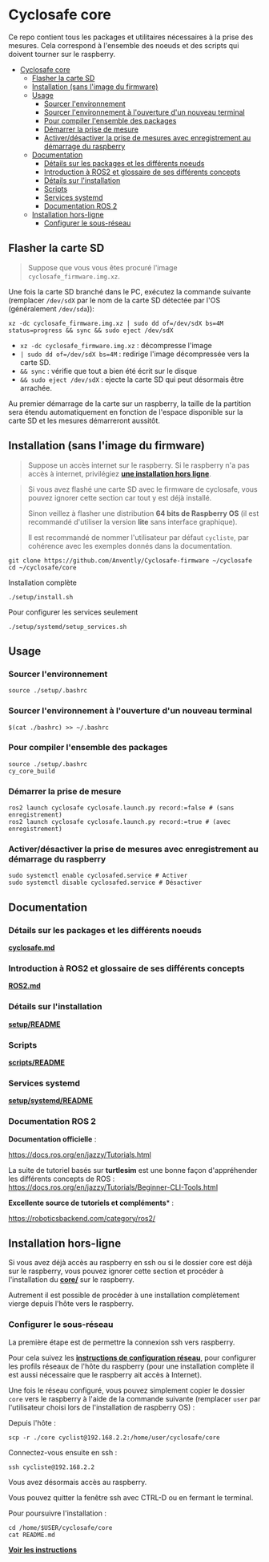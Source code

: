 # Cyclosafe core 

Ce repo contient tous les packages et utilitaires nécessaires à la prise des mesures. Cela correspond à l'ensemble des noeuds et des scripts qui doivent tourner sur le raspberry.

- [Cyclosafe core](#cyclosafe-core)
	- [Flasher la carte SD](#flasher-la-carte-sd)
	- [Installation (sans l'image du firmware)](#installation-sans-limage-du-firmware)
	- [Usage](#usage)
		- [Sourcer l'environnement](#sourcer-lenvironnement)
		- [Sourcer l'environnement à l'ouverture d'un nouveau terminal](#sourcer-lenvironnement-à-louverture-dun-nouveau-terminal)
		- [Pour compiler l'ensemble des packages](#pour-compiler-lensemble-des-packages)
		- [Démarrer la prise de mesure](#démarrer-la-prise-de-mesure)
		- [Activer/désactiver la prise de mesures avec enregistrement au démarrage du raspberry](#activerdésactiver-la-prise-de-mesures-avec-enregistrement-au-démarrage-du-raspberry)
	- [Documentation](#documentation)
		- [Détails sur les packages et les différents noeuds](#détails-sur-les-packages-et-les-différents-noeuds)
		- [Introduction à ROS2 et glossaire de ses différents concepts](#introduction-à-ros2-et-glossaire-de-ses-différents-concepts)
		- [Détails sur l'installation](#détails-sur-linstallation)
		- [Scripts](#scripts)
		- [Services systemd](#services-systemd)
		- [Documentation ROS 2](#documentation-ros-2)
	- [Installation hors-ligne](#installation-hors-ligne)
		- [Configurer le sous-réseau](#configurer-le-sous-réseau)


## Flasher la carte SD

> Suppose que vous vous êtes procuré l'image `cyclosafe_firmware.img.xz`.

Une fois la carte SD branché dans le PC, exécutez la commande suivante (remplacer `/dev/sdX` par le nom de la carte SD détectée par l'OS (généralement `/dev/sda`)):

~~~
xz -dc cyclosafe_firmware.img.xz | sudo dd of=/dev/sdX bs=4M status=progress && sync && sudo eject /dev/sdX
~~~

- `xz -dc cyclosafe_firmware.img.xz` : décompresse l'image
- `| sudo dd of=/dev/sdX bs=4M` : redirige l'image décompressée vers la carte SD. 
- `&& sync` : vérifie que tout a bien été écrit sur le disque
- `&& sudo eject /dev/sdX` : ejecte la carte SD qui peut désormais être arrachée.

Au premier démarrage de la carte sur un raspberry, la taille de la partition sera étendu automatiquement en fonction de l'espace disponible sur la carte SD et les mesures démarreront aussitôt.

## Installation (sans l'image du firmware)

> Suppose un accès internet sur le raspberry.
> Si le raspberry n'a pas accès à internet, privilégiez [**une installation hors ligne**](#installation-hors-ligne).

> Si vous avez flashé une carte SD avec le firmware de cyclosafe, vous pouvez ignorer cette section car tout y est déjà installé.
> 
> Sinon veillez à flasher une distribution **64 bits de Raspberry OS** (il est recommandé d'utiliser la version **lite** sans interface graphique).
>
> Il est recommandé de nommer l'utilisateur par défaut `cycliste`, par cohérence avec les exemples donnés dans la documentation.

~~~
git clone https://github.com/Anvently/Cyclosafe-firmware ~/cyclosafe
cd ~/cyclosafe/core
~~~


Installation complète
~~~
./setup/install.sh
~~~

Pour configurer les services seulement
~~~
./setup/systemd/setup_services.sh
~~~

## Usage

### Sourcer l'environnement
~~~
source ./setup/.bashrc
~~~

### Sourcer l'environnement à l'ouverture d'un nouveau terminal

~~~
$(cat ./bashrc) >> ~/.bashrc
~~~

### Pour compiler l'ensemble des packages

~~~
source ./setup/.bashrc
cy_core_build
~~~

### Démarrer la prise de mesure

~~~
ros2 launch cyclosafe cyclosafe.launch.py record:=false # (sans enregistrement)
ros2 launch cyclosafe cyclosafe.launch.py record:=true # (avec enregistrement)
~~~

### Activer/désactiver la prise de mesures avec enregistrement au démarrage du raspberry

~~~
sudo systemctl enable cyclosafed.service # Activer
sudo systemctl disable cyclosafed.service # Désactiver
~~~

## Documentation

### Détails sur les packages et les différents noeuds

[**cyclosafe.md**](cyclosafe.md)

### Introduction à ROS2 et glossaire de ses différents concepts

[**ROS2.md**](../viewer/ROS2.md)

### Détails sur l'installation

[**setup/README**](setup/README.md)

### Scripts

[**scripts/README**](scripts/README.md)

### Services systemd

[**setup/systemd/README**](setup/systemd/README.md)

### Documentation ROS 2

**Documentation officielle** :

https://docs.ros.org/en/jazzy/Tutorials.html

La suite de tutoriel basés sur **turtlesim** est une bonne façon d'appréhender les différents concepts de ROS : https://docs.ros.org/en/jazzy/Tutorials/Beginner-CLI-Tools.html


**Excellente source de tutoriels et compléments*** : 

https://roboticsbackend.com/category/ros2/

## Installation hors-ligne

Si vous avez déjà accès au raspberry en ssh ou si le dossier core est déjà sur le raspberry, vous pouvez ignorer cette section et procéder à l'installation du [**core/**](./) sur le raspberry.

Autrement il est possible de procéder à une installation complètement vierge depuis l'hôte vers le raspberry.

### Configurer le sous-réseau

La première étape est de permettre la connexion ssh vers raspberry.

Pour cela suivez les [**instructions de configuration réseau**](../network.md), pour configurer les profils réseaux de l'hôte du raspberry (pour une installation complète il est aussi nécessaire que le raspberry ait accès à Internet).

Une fois le réseau configuré, vous pouvez simplement copier le dossier `core` vers le raspberry à l'aide de la commande suivante (remplacer `user` par l'utilisateur choisi lors de l'installation de raspberry OS) :

Depuis l'hôte :
~~~
scp -r ./core cyclist@192.168.2.2:/home/user/cyclosafe/core
~~~

Connectez-vous ensuite en ssh :

~~~
ssh cycliste@192.168.2.2
~~~

Vous avez désormais accès au raspberry.

Vous pouvez quitter la fenêtre ssh avec CTRL-D ou en fermant le terminal.

Pour poursuivre l'installation :

~~~
cd /home/$USER/cyclosafe/core
cat README.md
~~~

[**Voir les instructions**](#usage)